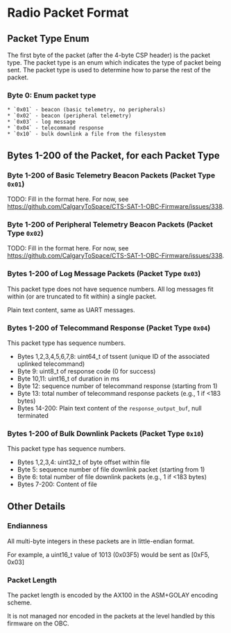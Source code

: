 # Radio Packet Format

## Packet Type Enum

The first byte of the packet (after the 4-byte CSP header) is the packet type. The packet type is an enum which indicates the type of packet being sent. The packet type is used to determine how to parse the rest of the packet.

### Byte 0: Enum packet type
    * `0x01` - beacon (basic telemetry, no peripherals)
    * `0x02` - beacon (peripheral telemetry)
    * `0x03` - log message
    * `0x04` - telecommand response
    * `0x10` - bulk downlink a file from the filesystem

## Bytes 1-200 of the Packet, for each Packet Type

### Byte 1-200 of Basic Telemetry Beacon Packets (Packet Type `0x01`)

TODO: Fill in the format here. For now, see https://github.com/CalgaryToSpace/CTS-SAT-1-OBC-Firmware/issues/338.


### Byte 1-200 of Peripheral Telemetry Beacon Packets (Packet Type `0x02`)

TODO: Fill in the format here. For now, see https://github.com/CalgaryToSpace/CTS-SAT-1-OBC-Firmware/issues/338.

### Bytes 1-200 of Log Message Packets (Packet Type `0x03`)

This packet type does not have sequence numbers. All log messages fit within (or are truncated to fit within) a single packet.

Plain text content, same as UART messages.

### Bytes 1-200 of Telecommand Response (Packet Type `0x04`)

This packet type has sequence numbers.

* Bytes 1,2,3,4,5,6,7,8: uint64_t of tssent (unique ID of the associated uplinked telecommand)
* Byte 9: uint8_t of response code (0 for success)
* Byte 10,11: uint16_t of duration in ms
* Byte 12: sequence number of telecommand response (starting from 1)
* Byte 13: total number of telecommand response packets (e.g., 1 if <183 bytes)
* Bytes 14-200: Plain text content of the `response_output_buf`, null terminated


### Bytes 1-200 of Bulk Downlink Packets (Packet Type `0x10`)

This packet type has sequence numbers.

* Bytes 1,2,3,4: uint32_t of byte offset within file
* Byte 5: sequence number of file downlink packet (starting from 1)
* Byte 6: total number of file downlink packets (e.g., 1 if <183 bytes)
* Bytes 7-200: Content of file


## Other Details

### Endianness

All multi-byte integers in these packets are in little-endian format.

For example, a uint16_t value of 1013 (0x03F5) would be sent as [0xF5, 0x03]

### Packet Length

The packet length is encoded by the AX100 in the ASM+GOLAY encoding scheme.

It is not managed nor encoded in the packets at the level handled by this firmware on the OBC.
